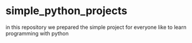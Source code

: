 # simple_python_projects
in this repository we prepared the simple project for everyone like to learn programming with python 
